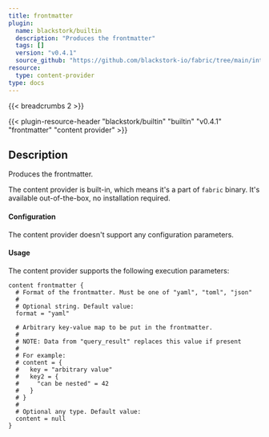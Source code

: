 ```yaml
---
title: frontmatter
plugin:
  name: blackstork/builtin
  description: "Produces the frontmatter"
  tags: []
  version: "v0.4.1"
  source_github: "https://github.com/blackstork-io/fabric/tree/main/internal/builtin/"
resource:
  type: content-provider
type: docs
---
```


{{< breadcrumbs 2 >}}

{{< plugin-resource-header "blackstork/builtin" "builtin" "v0.4.1" "frontmatter" "content provider" >}}

## Description
Produces the frontmatter.

The content provider is built-in, which means it's a part of `fabric` binary. It's available out-of-the-box, no installation required.


#### Configuration

The content provider doesn't support any configuration parameters.

#### Usage

The content provider supports the following execution parameters:

```hcl
content frontmatter {
  # Format of the frontmatter. Must be one of "yaml", "toml", "json"
  #
  # Optional string. Default value:
  format = "yaml"

  # Arbitrary key-value map to be put in the frontmatter.
  # 
  # NOTE: Data from "query_result" replaces this value if present
  #
  # For example:
  # content = {
  #   key = "arbitrary value"
  #   key2 = {
  #     "can be nested" = 42
  #   }
  # }
  #
  # Optional any type. Default value:
  content = null
}
```

